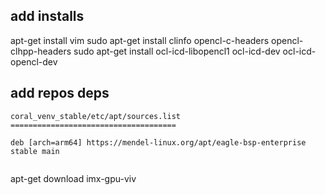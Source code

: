 

## add installs


apt-get install vim
sudo apt-get install clinfo opencl-c-headers opencl-clhpp-headers
sudo apt-get install ocl-icd-libopencl1 ocl-icd-dev ocl-icd-opencl-dev



## add repos deps


```
coral_venv_stable/etc/apt/sources.list
=====================================

deb [arch=arm64] https://mendel-linux.org/apt/eagle-bsp-enterprise stable main


```


apt-get download imx-gpu-viv

